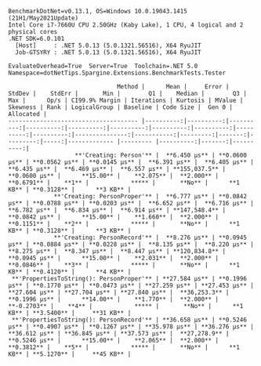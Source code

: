 
    BenchmarkDotNet=v0.13.1, OS=Windows 10.0.19043.1415 (21H1/May2021Update)
    Intel Core i7-7660U CPU 2.50GHz (Kaby Lake), 1 CPU, 4 logical and 2 physical cores
    .NET SDK=6.0.101
      [Host]     : .NET 5.0.13 (5.0.1321.56516), X64 RyuJIT
      Job-GTSYRY : .NET 5.0.13 (5.0.1321.56516), X64 RyuJIT

    EvaluateOverhead=True  Server=True  Toolchain=.NET 5.0  
    Namespace=dotNetTips.Spargine.Extensions.BenchmarkTests.Tester  

                                   Method |      Mean |     Error |    StdDev |    StdErr |       Min |        Q1 |    Median |        Q3 |       Max |      Op/s | CI99.9% Margin | Iterations | Kurtosis | MValue | Skewness | Rank | LogicalGroup | Baseline | Code Size |  Gen 0 | Allocated |
    ------------------------------------- |----------:|----------:|----------:|----------:|----------:|----------:|----------:|----------:|----------:|----------:|---------------:|-----------:|---------:|-------:|---------:|-----:|------------- |--------- |----------:|-------:|----------:|
                       **'Creating: Person'** |  **6.450 μs** | **0.0600 μs** | **0.0562 μs** | **0.0145 μs** |  **6.391 μs** |  **6.405 μs** |  **6.435 μs** |  **6.469 μs** |  **6.557 μs** | **155,037.5** |      **0.0600 μs** |      **15.00** |    **2.075** |  **2.000** |   **0.6791** |    **1** |            ***** |       **No** |      **1 KB** | **0.3128** |      **3 KB** |
                 **'Creating: PersonProper'** |  **6.777 μs** | **0.0842 μs** | **0.0788 μs** | **0.0203 μs** |  **6.652 μs** |  **6.716 μs** |  **6.782 μs** |  **6.834 μs** |  **6.914 μs** | **147,548.4** |      **0.0842 μs** |      **15.00** |    **1.660** |  **2.000** |   **0.1151** |    **2** |            ***** |       **No** |      **1 KB** | **0.3128** |      **3 KB** |
                 **'Creating: PersonRecord'** |  **8.276 μs** | **0.0945 μs** | **0.0884 μs** | **0.0228 μs** |  **8.135 μs** |  **8.220 μs** |  **8.275 μs** |  **8.347 μs** |  **8.447 μs** | **120,834.8** |      **0.0945 μs** |      **15.00** |    **2.031** |  **2.000** |   **0.0846** |    **3** |            ***** |       **No** |      **1 KB** | **0.4120** |      **4 KB** |
     **'PropertiesToString(): PersonProper'** | **27.584 μs** | **0.1996 μs** | **0.1770 μs** | **0.0473 μs** | **27.259 μs** | **27.453 μs** | **27.604 μs** | **27.704 μs** | **27.840 μs** |  **36,253.3** |      **0.1996 μs** |      **14.00** |    **1.770** |  **2.000** |  **-0.2703** |    **4** |            ***** |       **No** |      **1 KB** | **3.5400** |     **31 KB** |
     **'PropertiesToString(): PersonRecord'** | **36.658 μs** | **0.5246 μs** | **0.4907 μs** | **0.1267 μs** | **35.978 μs** | **36.276 μs** | **36.612 μs** | **36.845 μs** | **37.573 μs** |  **27,278.9** |      **0.5246 μs** |      **15.00** |    **2.065** |  **2.000** |   **0.3812** |    **5** |            ***** |       **No** |      **1 KB** | **5.1270** |     **45 KB** |
